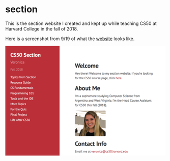 # section

This is the section website I created and kept up while teaching CS50 at Harvard College in the fall of 2018.

Here is a screenshot from 9/19 of what the [website](https://veronicanutting.github.io/CS50-section/) looks like.

<img src="images/screenshot.png" alt="screenshot of site" width="900"/>
